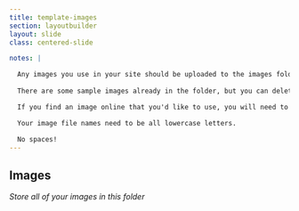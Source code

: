 ```yaml
---
title: template-images
section: layoutbuilder
layout: slide
class: centered-slide

notes: |

  Any images you use in your site should be uploaded to the images folder.
  
  There are some sample images already in the folder, but you can delete them or add more, it's up to you!

  If you find an image online that you'd like to use, you will need to download it, give it a sensible name, and then upload it to your images folder in CloudCannon.

  Your image file names need to be all lowercase letters.

  No spaces!
---
```



## Images

_Store all of your images in this folder_


